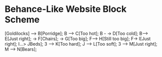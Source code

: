 # Behance-Like Website Block Scheme


[Goldilocks] --> B[Porridge];
B --> C[Too hot];
B - -> D[Too cold];
B--> E[Just right];
﻿﻿﻿-> F[Chairs];
﻿﻿﻿-> G[Too big];
F--> H[Still too big];
F-> I[Just right];
I…> JBeds];
3 --> K[Too hard];
J --> L[Too soft];
3 --> M[Just right];
M --> N[Bears];
